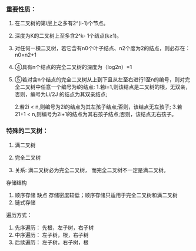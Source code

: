### 重要性质：

1. 在二叉树的第i层上之多有2^(i-1)个节点。

2. 深度为K的二叉树上至多含2^k- 1个结点(k≥1)。

3. 对任何一棵二叉树，若它含有n0个叶子结点、n2个度为2的结点，则必存在：n0=n2+1 

4. ④具有n个结点的完全二叉树的深度为（log2n）=1

5. ⑤若对含n个结点的完全二叉树从上到下且从左至右进行1至n的编号，则对完
    全二叉树中任意一个编号为i的结点:
    1.若i=1,则该结点是二叉树的根，无双亲，否则，编号为Li/2J 的结点为其双亲结点;

    2.若2i < n,则编号为2i的结点为其左孩子结点;否则，该结点无左孩子;
    3.若21+1 < n,则编号为2i+1的结点为其右孩子结点;否则，该结点无右孩子。

### 特殊的二叉树：

1. 满二叉树
2. 完全二叉树

3. 关系:
    满二叉树必为完全二叉树，
    而完全二叉树不一定是满二叉树。



存储结构

1. 顺序存储  缺点 存储密度较低；顺序存储只适用于完全二叉树和满二叉树
2. 链式存储





遍历方式：

1. 先序遍历： 先根，左子树，右子树
2. 中序遍历： 左子树，根，右子树
3. 后续遍历： 左子树，右子树，根